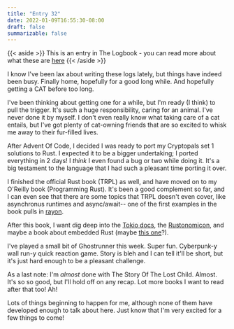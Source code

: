 ```yaml
---
title: "Entry 32"
date: 2022-01-09T16:55:30-08:00
draft: false
summarizable: false
---
```


{{< aside >}} This is an entry in The Logbook - you can read more about what these are [here](/posts/logbook) {{< /aside >}}

I know I've been lax about writing these logs lately, but things have indeed been busy. Finally home, hopefully for a good long while. And hopefully getting a CAT before too long.

I've been thinking about getting one for a while, but I'm ready (I think) to pull the trigger. It's such a huge responsibility, caring for an animal. I've never done it by myself. I don't even really know what taking care of a cat entails, but I've got plenty of cat-owning friends that are so excited to whisk me away to their fur-filled lives.

After Advent Of Code, I decided I was ready to port my Cryptopals set 1 solutions to Rust. I expected it to be a bigger undertaking; I ported everything in 2 days! I _think_ I even found a bug or two while doing it. It's a big testament to the language that I had such a pleasant time porting it over.

I finished the official Rust book (TRPL) as well, and have moved on to my O'Reilly book (Programming Rust). It's been a good complement so far, and I can even see that there are some topics that TRPL doesn't even cover, like asynchronus runtimes and async/await-- one of the first examples in the book pulls in [rayon](https://crates.io/crates/rayon).

After this book, I want dig deep into the [Tokio docs](https://tokio.rs/tokio/tutorial), the [Rustonomicon](https://doc.rust-lang.org/nomicon/), and maybe a book about embedded Rust (maybe [this one](https://docs.rust-embedded.org/discovery/microbit/)?).

I've played a small bit of Ghostrunner this week. Super fun. Cyberpunk-y wall run-y quick reaction game. Story is bleh and I can tell it'll be short, but it's just hard enough to be a pleasant challenge.

As a last note: I'm _almost_ done with The Story Of The Lost Child. Almost. It's so so good, but I'll hold off on any recap. Lot more books I want to read after that too! Ah!

Lots of things beginning to happen for me, although none of them have developed enough to talk about here. Just know that I'm very excited for a few things to come!
